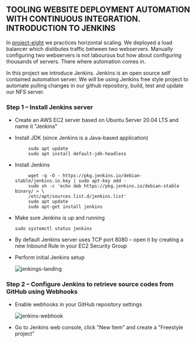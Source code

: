 ## TOOLING WEBSITE DEPLOYMENT AUTOMATION WITH CONTINUOUS INTEGRATION. INTRODUCTION TO JENKINS
In [project-eight](https://github.com/uzukwujp/Darey.io-Internship/blob/main/project-eight.md) we practices horizontal scaling. We deployed a load balancer which distibutes traffic between two webservers. Manually configuring two webservers is not labourous but how about configuring thousands of servers. There where automation comes in.

In this project we introduce Jenkins. Jenkins is an open source self contained automation server. We will be using Jenkins free style project to automate pulling changes in our github repository, build, test and update our NFS server.


### Step 1 – Install Jenkins server

- Create an AWS EC2 server based on Ubuntu Server 20.04 LTS and name it "Jenkins"

- Install JDK (since Jenkins is a Java-based application)

  ```    
       sudo apt update
       sudo apt install default-jdk-headless
  ```
  
- Install Jenkins


  ```
       wget -q -O - https://pkg.jenkins.io/debian-stable/jenkins.io.key | sudo apt-key add -
       sudo sh -c 'echo deb https://pkg.jenkins.io/debian-stable binary/ > \
       /etc/apt/sources.list.d/jenkins.list'
       sudo apt update
       sudo apt-get install jenkins
  ```
  
- Make sure Jenkins is up and running


  `sudo systemctl status jenkins`
  
- By default Jenkins server uses TCP port 8080 – open it by creating a new Inbound Rule in your EC2 Security Group

- Perform initial Jenkins setup

  
  ![jenkings-landing](https://user-images.githubusercontent.com/52359007/166102045-ea2dace0-29d2-4823-8761-4a6e2e51ae57.PNG)
  


### Step 2 – Configure Jenkins to retrieve source codes from GitHub using Webhooks

- Enable webhooks in your GitHub repository settings

  
  ![jenkins-webhook](https://user-images.githubusercontent.com/52359007/166102102-6baa7568-946e-4368-a364-0cf6ca6aa904.PNG)
  
  
- Go to Jenkins web console, click "New Item" and create a "Freestyle project"
